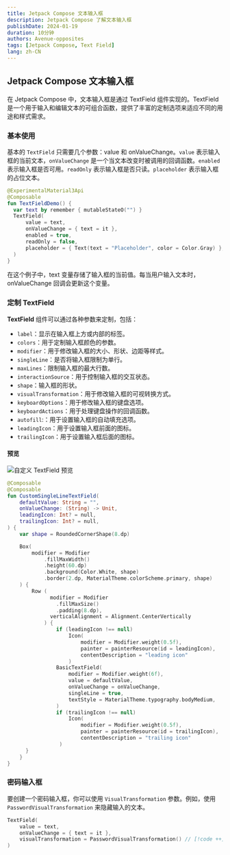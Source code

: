 ```yaml
---
title: Jetpack Compose 文本输入框
description: Jetpack Compose 了解文本输入框
publishDate: 2024-01-19
duration: 10分钟
authors: Avenue-opposites
tags: [Jetpack Compose, Text Field]
lang: zh-CN
---
```


## Jetpack Compose 文本输入框

在 Jetpack Compose 中，文本输入框是通过 TextField 组件实现的。TextField 是一个用于输入和编辑文本的可组合函数，提供了丰富的定制选项来适应不同的用途和样式需求。

### 基本使用

基本的 `TextField` 只需要几个参数：value 和 onValueChange。`value` 表示输入框的当前文本，`onValueChange` 是一个当文本改变时被调用的回调函数。`enabled` 表示输入框是否可用。`readOnly` 表示输入框是否只读。`placeholder` 表示输入框的占位文本。

```kotlin
@ExperimentalMaterial3Api
@Composable
fun TextFieldDemo() {
  var text by remember { mutableStateO("") }
  TextField(
      value = text,
      onValueChange = { text = it },
      enabled = true,
      readOnly = false,
      placeholder = { Text(text = "Placeholder", color = Color.Gray) },
  )
}
```

在这个例子中，text 变量存储了输入框的当前值。每当用户输入文本时，onValueChange 回调会更新这个变量。

### 定制 TextField

**TextField** 组件可以通过各种参数来定制，包括：
- `label`：显示在输入框上方或内部的标签。
- `colors`：用于定制输入框颜色的参数。
- `modifier`：用于修改输入框的大小、形状、边距等样式。
- `singleLine`：是否将输入框限制为单行。
- `maxLines`：限制输入框的最大行数。
- `interactionSource`：用于控制输入框的交互状态。
- `shape`：输入框的形状。
- `visualTransformation`：用于修改输入框的可视转换方式。
- `keyboardOptions`：用于修改输入框的键盘选项。
- `keyboardActions`：用于处理键盘操作的回调函数。
- `autofill`:：用于设置输入框的自动填充选项。
- `leadingIcon`：用于设置输入框前面的图标。
- `trailingIcon`：用于设置输入框后面的图标。

#### 预览

![自定义 TextField 预览](/images/note/custom-text-field-preview.png)

```kotlin
@Composable
@Composable
fun CustomSingleLineTextField(
    defaultValue: String = "",
    onValueChange: (String) -> Unit,
    leadingIcon: Int? = null,
    trailingIcon: Int? = null,
) {
    var shape = RoundedCornerShape(8.dp)

    Box(
        modifier = Modifier
            .fillMaxWidth()
            .height(60.dp)
            .background(Color.White, shape)
            .border(2.dp, MaterialTheme.colorScheme.primary, shape)
    ) {
        Row (
              modifier = Modifier
                .fillMaxSize()
                .padding(8.dp),
              verticalAlignment = Alignment.CenterVertically
            ) {
                if (leadingIcon !== null)
                    Icon(
                        modifier = Modifier.weight(0.5f),
                        painter = painterResource(id = leadingIcon),
                        contentDescription = "leading icon"
                    )
                BasicTextField(
                    modifier = Modifier.weight(6f),
                    value = defaultValue,
                    onValueChange = onValueChange,
                    singleLine = true,
                    textStyle = MaterialTheme.typography.bodyMedium,
                )
                if (trailingIcon !== null)
                    Icon(
                        modifier = Modifier.weight(0.5f),
                        painter = painterResource(id = trailingIcon),
                        contentDescription = "trailing icon"
                 )
      }
    }
}
```

### 密码输入框

要创建一个密码输入框，你可以使用 `VisualTransformation` 参数。例如，使用 `PasswordVisualTransformation` 来隐藏输入的文本。

```kotlin
TextField(
    value = text,
    onValueChange = { text = it },
    visualTransformation = PasswordVisualTransformation() // [!code ++]
)
```